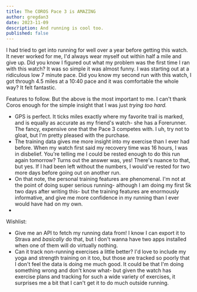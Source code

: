 ```yaml
---
title: The COROS Pace 3 is AMAZING
author: gregdan3
date: 2023-11-09
description: And running is cool too.
published: false
---
```


I had tried to get into running for well over a year before getting this watch. It never worked for me, I'd always wear myself out within half a mile and give up. Did you know I figured out what my problem was the first time I ran with this watch? It was so simple it was almost funny. I was starting out at a ridiculous low 7 minute pace. Did you know my second run with this watch, I got through 4.5 miles at a 10:40 pace and it was comfortable the whole way? It felt fantastic.

Features to follow. But the above is the most important to me. I can't thank Coros enough for the simple insight that I was just _trying too hard._

- GPS is perfect. It ticks miles exactly where my favorite trail is marked, and is equally as accurate as my friend's watch- she has a Forerunner. The fancy, expensive one that the Pace 3 competes with. I uh, try not to gloat, but I'm pretty pleased with the purchase.
- The training data gives me more insight into my exercise than I ever had before. When my watch first said my recovery time was 16 hours, I was in disbelief. You're telling me I could be rested enough to do this run again tomorrow? Turns out the answer was, yes! There's nuance to that, but yes. If I had been left without the numbers, I would've rested for two more days before going out on another run.
- On that note, the personal training features are phenomenal. I'm not at the point of doing super serious running- although I am doing my first 5k two days after writing this- but the training features are enormously informative, and give me more confidence in my running than I ever would have had on my own.
-

Wishlist:

- Give me an API to fetch my running data from! I know I can export it to Strava and _basically_ do that, but I don't wanna have two apps installed when one of them will do virtually nothing.
- Can it track non-running exercises a little better? I'd love to include my yoga and strength training on it too, but those are tracked so poorly that I don't feel the data is doing me much good. It could be that I'm doing something wrong and don't know what- but given the watch has exercise plans and tracking for such a wide variety of exercises, it surprises me a bit that I can't get it to do much outside running.
